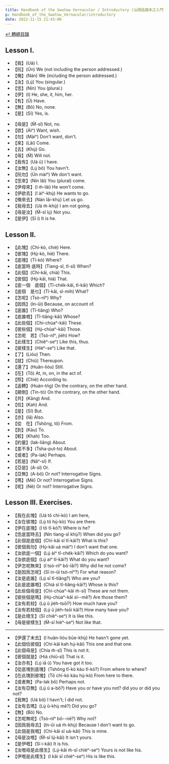 ```yaml
---
title: Handbook of the Swatow Vernacular / Introductory (汕頭話讀本之入門)
p: Handbook_of_the_Swatow_Vernacular/introductory
date: 2022-11-15 21:43:00
---
```


[↩️ 轉總目錄](/Handbook_of_the_Swatow_Vernacular)

## Lesson I.

* 【我】(Uá) I.
* 【阮】(Ún) We (not including the person addressed.)
* 【俺】(Nán) We (including the person addressed.)
* 【汝】(Lṳ́) You (singular.)
* 【恁】(Nín) You (plural.)
* 【伊】(I) He, she, it, him, her.
* 【有】(Ũ) Have.
* 【無】(Bô) No, none.
* 【是】(Sĩ) Yes, is.
<!--more-->
* 【毋是】(M̃-sĩ) Not, no.
* 【欲】(Àiⁿ) Want, wish.
* 【勿】(Màiⁿ) Don't want, don't.
* 【來】(Lâi) Come.
* 【去】(Khṳ̀) Go.
* 【毋】(M̃) Will not.
* 【我有】(Uá ũ) I have.
* 【汝無】(Lṳ́ bô) You havn't.
* 【阮勿】(Ún màiⁿ) We don't want.
* 【恁來】(Nín lâi) You (plural) come.
* 【伊毋來】(I m̃-lâi) He won't come.
* 【伊欲去】(I àiⁿ-khṳ̀) He wants to go.
* 【俺來去】(Nán lâi-khṳ̀) Let us go.
* 【我毋去】(Uá m̃-khṳ̀) I am not going.
* 【毋是汝】(M̃-sĩ lṳ́) Not you.
* 【是伊】(Sĩ i) It is he.

## Lesson II.

* 【此塊】(Chí-kò, chié) Here.
* 【彼塊】(Hṳ́-kò, hié) There.
* 【底塊】(Tî-kò) Where?
* 【底當時  底時】(Tiang-sî, tî-sî) When?
* 【此個】(Chí-kâi, chiá) This.
* 【彼個】(Hṳ́-kâi, hiá) That.
* 【底一個　底個】(Tî-chék-kâi, tî-kâi) Which?
* 【底個　是乜】(Tî-kâi, sĩ-mih) What?
* 【怎呢】(Tsò-nîⁿ) Why?
* 【因爲】(In-ûi) Because, on account of.
* 【底誰】(Tî-tiâng) Who?
* 【底誰嘅】(Tî-tiâng-kâi) Whose?
* 【此些個】(Chí-chùaⁿ-kâi) These.
* 【彼些個】(Hṳ́-chùaⁿ-kâi) Those.
* 【怎呢　若】(Tsò-nîⁿ, jiéh) How?
* 【此樣生】(Chièⁿ-seⁿ) Like this, thus.
* 【彼樣生】(Hièⁿ-seⁿ) Like that.
* 【了】(Lióu) Then.
* 【就】(Chiũ) Thereupon.
* 【還了】(Huân-lióu) Still.
* 【在】(Tõ) At, in, on, in the act of.
* 【照】(Chiè) According to.
* 【返轉】(Huán-tńg) On the contrary, on the other hand.
* 【顚倒】(Tin-tò) On the contrary, on the other hand.
* 【共】(Kāng) And.
* 【佮】(Kah) And.
* 【是】(Sĩ) But.
* 【亦】(Iā) Also.
* 【從　在】(Tshông, tõ) From.
* 【到】(Kàu) To.
* 【較】(Khah) Too.
* 【約量】(Iak-liãng) About.
* 【差不多】(Tsha-put-to) About.
* 【或者】(Pa-lak) Perhaps.
* 【若是】(Nāⁿ-sĩ) If.
* 【亞是】(A-sĩ) Or.
* 【亞無】(A-bô) Or not? Interrogative Signs.
* 【嗎】(Mē) Or not? Interrogative Signs.
* 【呢】(Nē) Or not? Interrogative Signs.

## Lesson III. Exercises.

* 【我在此塊】(Uá tõ chí-kò) I am here,
* 【汝在彼塊】(Lṳ́ tõ hṳ́-kò) You are there.
* 【伊在底塊】(I tõ tî-kò?) Where is he?
* 【恁底當時去】(Nín tiang-sî khṳ̀?) When did you go?
* 【此個是底個】(Chí-kâi sĩ tî-kâi?) What is this?
* 【彼個我勿】(Hṳ́-kâi uá màiⁿ) I don't want that one.
* 【汝欲底一個】(Lṳ́ àiⁿ tî-chék-kâi?) Which do you want?
* 【汝欲底個】(Lṳ́ aìⁿ tî-kâi?) What do you want?
* 【伊怎呢無來】(I tsò-nîⁿ bô-lâi?) Why did he not come?
* 【是因爲怎呢】(Sĩ in-ûi tsò-nîⁿ?) For what reason?
* 【汝是底誰】(Lṳ́ sĩ tî-tiâng?) Who are you?
* 【此是底誰嘅】(Chiá sĩ tî-tiâng-kâi?) Whose is this?
* 【此些個毋是】(Chí-chùaⁿ-kâi m̃-sĩ) These are not them.
* 【彼些個是嗎】(Hṳ́-chùaⁿ-kâi sĩ--mē?) Are those them?
* 【汝有若㩼】(Lṳ́ ũ jiéh-tsōi?) How much have you?
* 【汝有若㩼個】(Lṳ́ ũ jiéh-tsōi kâi?) How many have you?
* 【是此樣生】(Sĩ chièⁿ-seⁿ) It is like this.
* 【毋是彼樣生】(M̃-sĩ hièⁿ-seⁿ) Not like that.

------

* 【伊還了未去】(I huân-lióu būe-khṳ̀) He hasn't gone yet.
* 【此個佮彼個】(Chí-kâi kah hṳ́-kâi) This one and that one.
* 【此個毋是】(Chía m̃-sĩ) This is not it.
* 【彼個就是】(Hiá chiũ-sĩ) That is it.
* 【汝亦有】(Lṳ́ iā ũ) You have got it too.
* 【從底塊到底塊】(Tshông tî-kò kàu tî-kò?) From where to where?
* 【在此塊到彼塊】(Tõ chí-kò kàu hṳ́-kò) From here to there.
* 【或者無】(Pa-lak bô) Perhaps not.
* 【汝有亞無】(Lṳ́ ũ a-bô?) Have you or have you not? did you or did you not?
* 【我無】(Uá bô) I havn't; I did not.
* 【汝有去嗎】(Lṳ́ ũ-khṳ̀ mē?) Did you go?
* 【無】(Bô) No.
* 【怎呢無呢】(Tsò-nîⁿ bô--nē?) Why not?
* 【因爲我毋去】(In-ûi uá m̃-khṳ̀) Because I don't want to go.
* 【此個是我嘅】(Chí-kâi sĩ uá-kâi) This is mine.
* 【毋是汝嘅】(M̃-sĩ lṳ́-kâi) It isn't yours.
* 【是伊嘅】(Si i-kâi) It is his.
* 【汝嘅毋是此樣生】(Lṳ́-kâi m̃-sĩ chièⁿ-seⁿ) Yours is not like his.
* 【伊嘅是此樣生】(I kâi sĩ chièⁿ-seⁿ) His is like this.
